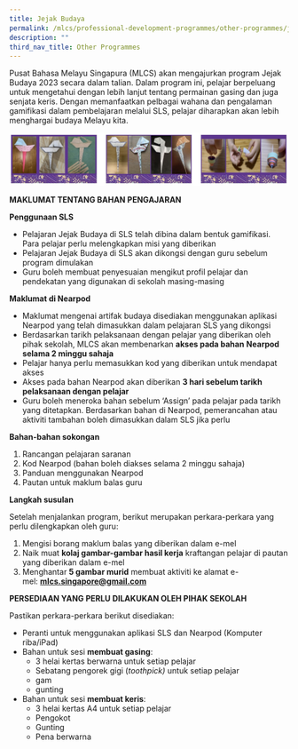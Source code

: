 ```yaml
---
title: Jejak Budaya
permalink: /mlcs/professional-development-programmes/other-programmes/jejak-budaya/
description: ""
third_nav_title: Other Programmes
---
```

Pusat Bahasa Melayu Singapura (MLCS) akan mengajurkan program Jejak Budaya 2023 secara dalam talian. Dalam program ini, pelajar berpeluang untuk mengetahui dengan lebih lanjut tentang permainan gasing dan juga senjata keris. Dengan memanfaatkan pelbagai wahana dan pengalaman gamifikasi dalam pembelajaran melalui SLS, pelajar diharapkan akan lebih menghargai budaya Melayu kita.  

![Jejak Budaya](/images/Jejak_Budaya.jpg)

**MAKLUMAT TENTANG BAHAN PENGAJARAN**

**Penggunaan SLS**

*   Pelajaran Jejak Budaya di SLS telah dibina dalam bentuk gamifikasi. Para pelajar perlu melengkapkan misi yang diberikan
*   Pelajaran Jejak Budaya di SLS akan dikongsi dengan guru sebelum program dimulakan
*   Guru boleh membuat penyesuaian mengikut profil pelajar dan pendekatan yang digunakan di sekolah masing-masing

**Maklumat di Nearpod**

*   Maklumat mengenai artifak budaya disediakan menggunakan aplikasi Nearpod yang telah dimasukkan dalam pelajaran SLS yang dikongsi
*   Berdasarkan tarikh pelaksanaan dengan pelajar yang diberikan oleh pihak sekolah, MLCS akan membenarkan **akses pada bahan** **Nearpod selama 2 minggu sahaja**
*   Pelajar hanya perlu memasukkan kod yang diberikan untuk mendapat akses
*   Akses pada bahan Nearpod akan diberikan **3 hari sebelum tarikh pelaksanaan dengan pelajar**
*   Guru boleh meneroka bahan sebelum ‘Assign’ pada pelajar pada tarikh yang ditetapkan. Berdasarkan bahan di Nearpod, pemerancahan atau aktiviti tambahan boleh dimasukkan dalam SLS jika perlu

**Bahan-bahan sokongan**

1.  Rancangan pelajaran saranan
2.  Kod Nearpod (bahan boleh diakses selama 2 minggu sahaja)
3.  Panduan menggunakan Nearpod
4.  Pautan untuk maklum balas guru

**Langkah susulan**

Setelah menjalankan program, berikut merupakan perkara-perkara yang perlu dilengkapkan oleh guru:

1.  Mengisi borang maklum balas yang diberikan dalam e-mel
2.  Naik muat **kolaj gambar-gambar hasil kerja** kraftangan pelajar di pautan yang diberikan dalam e-mel
3.  Menghantar **5 gambar murid** membuat aktiviti ke alamat e-mel: **mlcs.singapore@gmail.com**

**PERSEDIAAN YANG PERLU DILAKUKAN OLEH PIHAK SEKOLAH**

Pastikan perkara-perkara berikut disediakan:

*   Peranti untuk menggunakan aplikasi SLS dan Nearpod (Komputer riba/iPad)
*   Bahan untuk sesi **membuat gasing**:
    *   3 helai kertas berwarna untuk setiap pelajar
    *   Sebatang pengorek gigi (_toothpick)_ untuk setiap pelajar
    *   gam
    *   gunting
*   Bahan untuk sesi **membuat keris**:
    *   3 helai kertas A4 untuk setiap pelajar
    *   Pengokot
    *   Gunting
    *   Pena berwarna